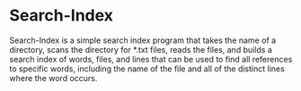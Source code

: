 # Search-Index
Search-Index is a simple search index program that takes the name of a directory, scans the directory for *.txt files, reads the files, and builds a search index of words, files, and lines that can be used to find all references to specific words, including the name of the file and all of the distinct lines where the word occurs.
